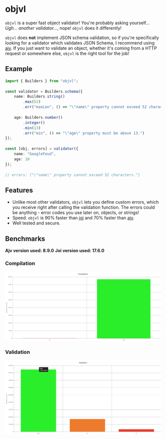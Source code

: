# objvl

`objvl` is a super fast object validator! You're probably asking yourself... *Ugh... another validator...*, nope! `objvl` does it differently!

`objvl` does **not** implement JSON schema validation, so if you're specifically looking for a validator which validates JSON Schema, I recommend using [ajv](https://ajv.js.org/). If you just want to validate an object, whether it's coming from a HTTP request or somewhere else, `objvl` is the right tool for the job!

## Example

```ts
import { Builders } from "objvl";

const validator = Builders.schema({
    name: Builders.string()
        .max(52)
        .err("maxLen", () => "\"name\" property cannot exceed 52 characters."),
    
    age: Builders.number()
        .integer()
        .min(13)
        .err("min", () => "\"age\" property must be above 13.")
});

const [obj, errors] = validator({
    name: "GoogleFeud",
    age: 10
});

// errors: ["\"name\" property cannot exceed 52 characters."]
```

## Features

- Unlike most other validators, `objvl` lets you define custom errors, which you receive right after calling the validation function. The errors could be anything - error codes you use later on, objects, or strings!
- Speed. `objvl` is 90% faster than [joi](https://joi.dev/) and 70% faster than [ajv](https://ajv.js.org/). 
- Well tested and secure.

## Benchmarks

**Ajv version used: 8.9.0**
**Joi version used: 17.6.0**

### Compilation

![Compilation](https://github.com/GoogleFeud/objvl/blob/main/benchmarks/results/compilation.png?raw=true)

### Validation

![Validation](https://github.com/GoogleFeud/objvl/blob/main/benchmarks/results/validation.png?raw=true)

